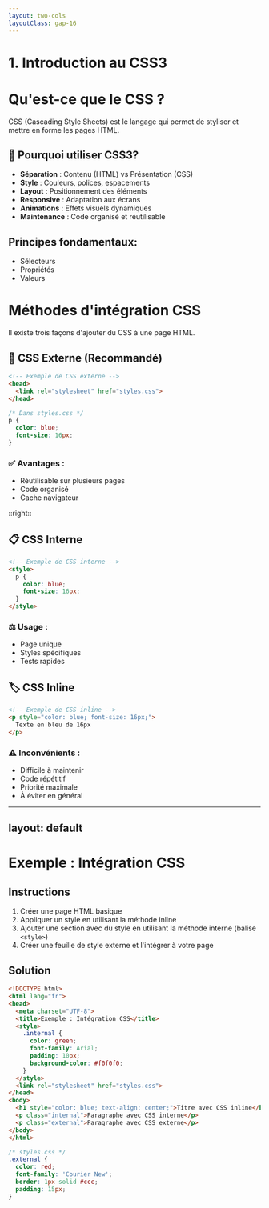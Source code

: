```yaml
---
layout: two-cols
layoutClass: gap-16
---
```


# 1. Introduction au CSS3

<!--
Points importants à souligner:
- CSS signifie "Cascading Style Sheets" (Feuilles de style en cascade)
- CSS3 est la dernière évolution majeure de CSS
- CSS sépare le contenu (HTML) de la présentation
- Principes de cascade et d'héritage
-->
# Qu'est-ce que le CSS ?

CSS (Cascading Style Sheets) est le langage qui permet de styliser et mettre en forme les pages HTML.

## 🎨 Pourquoi utiliser CSS3?

- **Séparation** : Contenu (HTML) vs Présentation (CSS)
- **Style** : Couleurs, polices, espacements
- **Layout** : Positionnement des éléments
- **Responsive** : Adaptation aux écrans
- **Animations** : Effets visuels dynamiques
- **Maintenance** : Code organisé et réutilisable


## Principes fondamentaux:
  - Sélecteurs
  - Propriétés
  - Valeurs

# Méthodes d'intégration CSS

Il existe trois façons d'ajouter du CSS à une page HTML.

## 📄 CSS Externe (Recommandé)

```html
<!-- Exemple de CSS externe -->
<head>
  <link rel="stylesheet" href="styles.css">
</head>
```

```css
/* Dans styles.css */
p {
  color: blue;
  font-size: 16px;
}
```

### ✅ Avantages :
- Réutilisable sur plusieurs pages
- Code organisé
- Cache navigateur

::right::

## 📋 CSS Interne

```html
<!-- Exemple de CSS interne -->
<style>
  p {
    color: blue;
    font-size: 16px;
  }
</style>
```

### ⚖️ Usage :
- Page unique
- Styles spécifiques
- Tests rapides

## 🏷️ CSS Inline

```html
<!-- Exemple de CSS inline -->
<p style="color: blue; font-size: 16px;">
  Texte en bleu de 16px
</p>
```

### ⚠️ Inconvénients :
- Difficile à maintenir
- Code répétitif
- Priorité maximale
- À éviter en général








---
layout: default
---

# Exemple : Intégration CSS

## Instructions
1. Créer une page HTML basique
2. Appliquer un style en utilisant la méthode inline
3. Ajouter une section avec du style en utilisant la méthode interne (balise `<style>`)
4. Créer une feuille de style externe et l'intégrer à votre page

<div class="mt-8 border-t pt-4">

## Solution

```html
<!DOCTYPE html>
<html lang="fr">
<head>
  <meta charset="UTF-8">
  <title>Exemple : Intégration CSS</title>
  <style>
    .internal {
      color: green;
      font-family: Arial;
      padding: 10px;
      background-color: #f0f0f0;
    }
  </style>
  <link rel="stylesheet" href="styles.css">
</head>
<body>
  <h1 style="color: blue; text-align: center;">Titre avec CSS inline</h1>
  <p class="internal">Paragraphe avec CSS interne</p>
  <p class="external">Paragraphe avec CSS externe</p>
</body>
</html>
```

```css
/* styles.css */
.external {
  color: red;
  font-family: 'Courier New';
  border: 1px solid #ccc;
  padding: 15px;
}
```

</div>

<!--
Conseils pour les apprenants:
- La méthode externe est généralement préférée pour la maintenance
- L'inline est pratique pour des styles spécifiques à un élément unique
- L'interne est utile pour des petits projets d'une seule page
-->